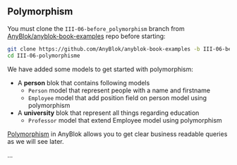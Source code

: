 ## Polymorphism

You must clone the ``III-06-before_polymorphism`` branch
from [AnyBlok/anyblok-book-examples][gh_abe] repo before starting:

```bash
git clone https://github.com/AnyBlok/anyblok-book-examples -b III-06-before_polymorphisme III-06-polymorphisme
cd III-06-polymorphisme
```

We have added some models to get started with polymorphism:

* A **person** blok that contains following models
    * ``Person`` model that represent people with a name and firstname
    * ``Employee`` model that add position field on person model using
      polymorphism
* A **university** blok that represent all things regarding education
    * ``Professor`` model that extend Employee model using polymorphism


[Polymorphism][wiki_polymorphism] in AnyBlok allows you to get clear business
readable queries as we will see later.

...

[gh_abe]: https://github.com/AnyBlok/anyblok-book-examples
[wiki_polymorphism]: https://en.wikipedia.org/wiki/Polymorphism_(computer_science)
